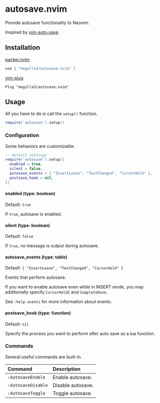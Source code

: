 # autosave.nvim

Provide autosave functionality to Neovim.

Inspired by [vim-auto-save](https://github.com/vim-scripts/vim-auto-save).

## Installation

[packer.nvim](https://github.com/wbthomason/packer.nvim)

```lua
use { "mogulla3/autosave.nvim" }
```

[vim-plug](https://github.com/junegunn/vim-plug)

```vim
Plug "mogulla3/autosave.nvim"
```

## Usage

All you have to do is call the `setup()` function.

```lua
require('autosave').setup()
```

### Configuration

Some behaviors are customizable.

```lua
-- default settings
require('autosave').setup({
  enabled = true,
  silent = false,
  autosave_events = { "InsertLeave", "TextChanged", "CursorHold" },
  postsave_hook = nil,
})
```

#### enabled (type: boolean)

Default: `true`

If `true`, autosave is enabled.

#### silent (type: boolean)

Default: `false`

If `true`, no message is output during autosave.

#### autosave_events (type: table)

Default: `{ "InsertLeave", "TextChanged", "CursorHold" }`

Events that perform autosave.

If you want to enable autosave even while in INSERT mode, you may additionally specify `CursorHoldI` and `CompleteDone`.

See `:help events` for more information about events.

#### postsave_hook (type: function)

Default: `nil`

Specify the process you want to perform after auto save as a lua function.

### Commands

Several useful commands are built-in.

|Command|Description|
|:--|:--|
|`:AutosaveEnable`|Enable autosave.|
|`:AutosaveDisable`|Disable autosave.|
|`:AutosaveToggle`|Toggle autosave.|
